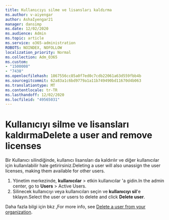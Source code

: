 ```yaml
---
title: Kullanıcıyı silme ve lisansları kaldırma
ms.author: v-aiyengar
author: AshaIyengar21
manager: dansimp
ms.date: 12/02/2020
ms.audience: Admin
ms.topic: article
ms.service: o365-administration
ROBOTS: NOINDEX, NOFOLLOW
localization_priority: Normal
ms.collection: Adm_O365
ms.custom:
- "1500008"
- "7438"
ms.openlocfilehash: 1867556cc85a0f7ed0c7cdb22061a63d559fbb4b
ms.sourcegitcommit: 62a83a1c6bd9779a1a11b749490bd11670d4b063
ms.translationtype: MT
ms.contentlocale: tr-TR
ms.lasthandoff: 12/02/2020
ms.locfileid: "49565031"
---
```

# <a name="delete-a-user-and-remove-licenses"></a><span data-ttu-id="810f2-102">Kullanıcıyı silme ve lisansları kaldırma</span><span class="sxs-lookup"><span data-stu-id="810f2-102">Delete a user and remove licenses</span></span>

<span data-ttu-id="810f2-103">Bir Kullanıcı silindiğinde, kullanıcı lisansları da kaldırılır ve diğer kullanıcılar için kullanılabilir hale getirirsiniz.</span><span class="sxs-lookup"><span data-stu-id="810f2-103">Deleting a user will also unassign the user licenses, making them available for other users.</span></span> 
1. <span data-ttu-id="810f2-104">Yönetim merkezinde, **kullanıcılar** > etkin kullanıcılar 'a gidin.</span><span class="sxs-lookup"><span data-stu-id="810f2-104">In the admin center, go to **Users** > Active Users.</span></span>
1. <span data-ttu-id="810f2-105">Silinecek kullanıcıyı veya kullanıcıları seçin ve **kullanıcıyı sil**'e tıklayın.</span><span class="sxs-lookup"><span data-stu-id="810f2-105">Select the user or users to delete and click **Delete user**.</span></span>

<span data-ttu-id="810f2-106">Daha fazla bilgi için bkz [.](https://docs.microsoft.com/microsoft-365/admin/add-users/delete-a-user)</span><span class="sxs-lookup"><span data-stu-id="810f2-106">For more info, see [Delete a user from your organization](https://docs.microsoft.com/microsoft-365/admin/add-users/delete-a-user).</span></span> 